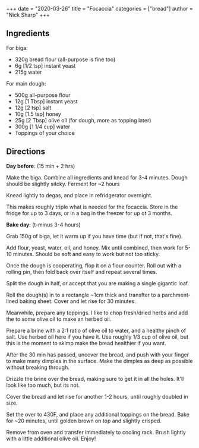 +++
date = "2020-03-26"
title = "Focaccia"
categories = ["bread"]
author = "Nick Sharp"
+++

## Ingredients

For biga:

- 320g bread flour (all-purpose is fine too)
- 6g [1/2 tsp] instant yeast
- 215g water

For main dough:

- 500g all-purpose flour 
- 12g [1 Tbsp] instant yeast
- 12g [2 tsp] salt
- 10g [1.5 tsp] honey
- 25g [2 Tbsp] olive oil (for dough, more as topping later)
- 300g [1 1/4 cup] water
- Toppings of your choice

## Directions

**Day before**: (15 min + 2 hrs)

Make the biga. Combine all ingredients and knead for 3-4 minutes. Dough should be slightly sitcky.  Ferment for ~2 hours

Knead lightly to degas, and place in refridgerator overnight.

This makes roughly triple what is needed for the focaccia. Store in the fridge for up to 3 days, or in a bag in the freezer for up ot 3 months.

**Bake day**: (t-minus 3-4 hours)

Grab 150g of biga, let it warm up if you have time (but if not, that's fine).

Add flour, yeast, water, oil, and honey. Mix until combined, then work for 5-10 minutes. Should be soft and easy to work but not too sticky. 

Once the dough is cooperating, flop it on a flour counter. Roll out with a rolling pin, then fold back over itself and repeat several times.

Split the dough in half, or accept that you are making a single gigantic loaf.

Roll the dough(s) in to a rectangle ~1cm thick and transfter to a parchment-lined baking sheet. Cover and let rise for 30 minutes.

Meanwhile, prepare any toppings. I like to chop fresh/dried herbs and add the to some olive oil to make an herbed oil.

Prepare a brine with a 2:1 ratio of olive oil to water, and a healthy pinch of salt. Use herbed oil here if you have it. Use roughly 1/3 cup of olive oil, but this is the moment to skimp make the bread healthier if you want.

After the 30 min has passed, uncover the bread, and push with your finger to make many dimples in the surface. Make the dimples as deep as possible without breaking through.

Drizzle the brine over the bread, making sure to get it in all the holes. It'll look like too much, but its not.

Cover the bread and let rise for another 1-2 hours, until roughly doubled in size.

Set the over to 430F, and place any additional toppings on the bread. Bake for ~20 minutes, until golden brown on top and slightly crisped.

Remove from oven and transfer immediately to cooling rack. Brush lightly with a little additional olive oil. Enjoy!
